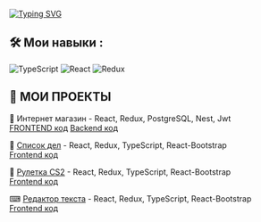 
<a href="https://git.io/typing-svg" style="text-align:center"><img src="https://readme-typing-svg.demolab.com?font=Fira+Code&pause=1000&color=27F76C&width=450&lines=2+года+опыта+разработки+на+JAVASCRIPT.;Разработал+10+учебных+проектов." alt="Typing SVG" /></a>



## 🛠️ Мои навыки :
![TypeScript](https://img.shields.io/badge/typescript-%23007ACC.svg?style=for-the-badge&logo=typescript&logoColor=white)  ![React](https://img.shields.io/badge/react-%2320232a.svg?style=for-the-badge&logo=react&logoColor=%2361DAFB) ![Redux](https://img.shields.io/badge/redux-%23593d88.svg?style=for-the-badge&logo=redux&logoColor=white)


## 📄 МОИ ПРОЕКТЫ

🛒 Интернет магазин - React, Redux, PostgreSQL, Nest, Jwt  
[FRONTEND код](https://github.com/Rvinand/internet_store/tree/main/client) [Backend код](https://github.com/Rvinand/internet_store/tree/main/server)

📒 [Список дел](https://my-task.onrender.com/) - React, Redux, TypeScript, React-Bootstrap  
[Frontend код](https://github.com/Rvinand/my-task)

🎰 [Рулетка CS2](https://roulette-0ags.onrender.com/) - React, Redux, TypeScript, React-Bootstrap  
[Frontend код](https://github.com/Rvinand/roulette)


⌨ [Редактор текста](https://textover.onrender.com/) - React, Redux, TypeScript, React-Bootstrap  
[Frontend код](https://github.com/Rvinand/textover)
